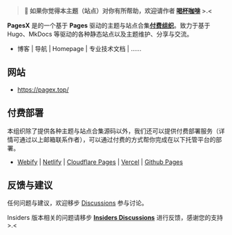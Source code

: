 > **🌹  如果你觉得本主题（站点）对你有所帮助，欢迎请作者 [喝杯咖啡](https://kg.weiyan.cc/0000/img/donate.webp) >.<**

**PagesX** 是的一个基于 **Pages** 驱动的主题与站点合集[**付费组织**](https://github.com/orgs/PagesX/discussions/2)。致力于基于 Hugo、MkDocs 等驱动的各种静态站点以及主题维护、分享与交流。

- 博客 | 导航 | Homepage | 专业技术文档 | ......

## 网站

- https://pagex.top/

## 付费部署

本组织除了提供各种主题与站点合集源码以外，我们还可以提供付费部署服务（详情可通过以上邮箱联系作者），可以通过付费的方式帮你完成在以下托管平台的部署。

- [Webify](https://webify.cloudbase.net/) | [Netlify](https://app.netlify.com/) | [Cloudflare Pages](https://pages.cloudflare.com) | [Vercel](https://vercel.com) | [Github Pages](https://pages.github.com/)

## 反馈与建议

任何问题与建议，欢迎移步 [Discussions](https://github.com/orgs/pagesx/discussions) 参与讨论。

Insiders 版本相关的问题请移步 [**Insiders Discussions**](https://github.com/pagesx/Insiders/discussions) 进行反馈，感谢您的支持 >.<

